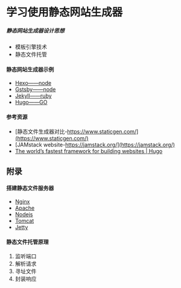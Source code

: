 # 学习使用静态网站生成器

##### 静态网站生成器设计思想

- 模板引擎技术
- 静态文件托管

#### 静态网站生成器示例

- [Hexo——node]()
- [Gstsby——node]()
- [Jekyll——ruby]()
- [Hugo——GO]()

#### 参考资源

- [静态文件生成器对比-https://www.staticgen.com/](https://www.staticgen.com/)
- [JAMstack website-https://jamstack.org/](https://jamstack.org/)
- [The world’s fastest framework for building websites | Hugo](https://gohugo.io/)


## 附录

#### 搭建静态文件服务器

- [Nginx]()
- [Apache]()
- [Nodejs]()
- [Tomcat]()
- [Jetty]()

#### 静态文件托管原理

1. 监听端口
2. 解析请求
3. 寻址文件
4. 封装响应